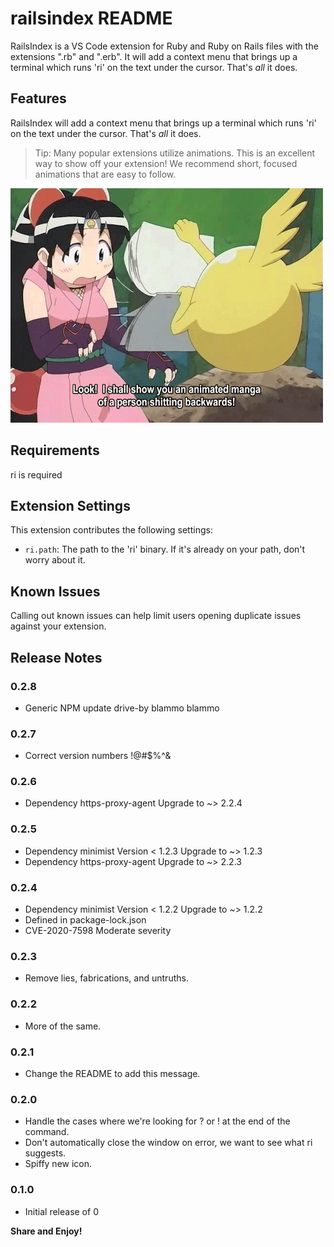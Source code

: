 # railsindex README

RailsIndex is a VS Code extension for Ruby and Ruby on Rails files with the extensions ".rb" and ".erb".  It will add a context menu that brings up a terminal which runs 'ri' on the text under the cursor.  That's _all_ it does.

## Features

RailsIndex will add a context menu that brings up a terminal which runs 'ri' on the text under the cursor.  That's _all_ it does.

> Tip: Many popular extensions utilize animations. This is an excellent way to show off your extension! We recommend short, focused animations that are easy to follow.

![Short Animation](images/shinobu.gif)

## Requirements

ri is required

## Extension Settings

This extension contributes the following settings:

* `ri.path`: The path to the 'ri' binary.  If it's already on your path, don't worry about it.

## Known Issues

Calling out known issues can help limit users opening duplicate issues against your extension.

## Release Notes

### 0.2.8

* Generic NPM update drive-by blammo blammo

### 0.2.7

* Correct version numbers !@#$%^&

### 0.2.6

* Dependency https-proxy-agent	Upgrade to ~> 2.2.4

### 0.2.5

* Dependency minimist 	Version < 1.2.3 	Upgrade to ~> 1.2.3
* Dependency https-proxy-agent	Upgrade to ~> 2.2.3

### 0.2.4

* Dependency minimist 	Version < 1.2.2 	Upgrade to ~> 1.2.2
* Defined in package-lock.json
* CVE-2020-7598 Moderate severity

### 0.2.3

* Remove lies, fabrications, and untruths.

### 0.2.2

* More of the same.

### 0.2.1

* Change the README to add this message.

### 0.2.0

* Handle the cases where we're looking for ? or ! at the end of the command.
* Don't automatically close the window on error, we want to see what ri suggests.
* Spiffy new icon.

### 0.1.0

* Initial release of 0

**Share and Enjoy!**

